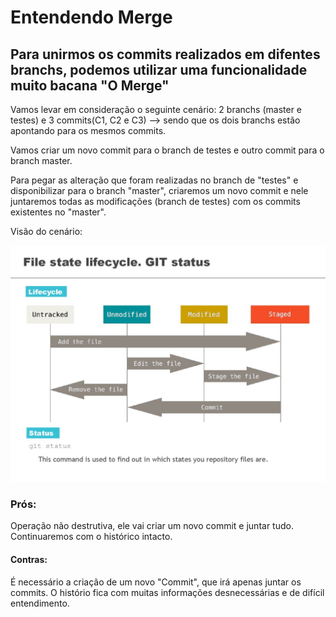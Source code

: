 # Entendendo Merge
## Para unirmos os commits realizados em difentes branchs, podemos utilizar uma funcionalidade muito bacana "O Merge"

Vamos levar em consideração o seguinte cenário: 
2 branchs (master e testes) e 3 commits(C1, C2 e C3) --> sendo que os dois branchs estão apontando para os mesmos commits. 

Vamos criar um novo commit para o branch de testes e outro commit para o branch master. 

Para pegar as alteração que foram realizadas no branch de "testes" e disponibilizar para o branch "master", criaremos um novo commit e nele juntaremos todas as modificações (branch de testes) com os commits existentes no "master".

Visão do cenário:



![Para um melhor entendimento seguem os Status de forma gráfica](/Imagens/git_status.jpg)


### Prós:
Operação não destrutiva, ele vai criar um novo commit e juntar tudo. Continuaremos com o histórico intacto.


#### Contras:
É necessário a criação de um novo "Commit", que irá apenas juntar os commits.
O histório fica com muitas informações desnecessárias e de difícil entendimento.

